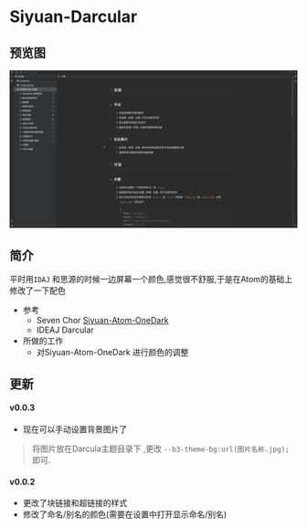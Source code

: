 # Siyuan-Darcular

## 预览图

![预览图](preview.png)

## 简介
平时用`IDAJ` 和思源的时候一边屏幕一个颜色,感觉很不舒服,于是在Atom的基础上修改了一下配色
- 参考 
	- Seven Chor [Siyuan-Atom-OneDark](https://github.com/zqhjl/Siyuan-Atom-OneDark)
	- IDEAJ Darcular
- 所做的工作
	- 对Siyuan-Atom-OneDark 进行颜色的调整
    
## 更新

#### v0.0.3
- 现在可以手动设置背景图片了

> 将图片放在Darcula主题目录下 ,更改 `--b3-theme-bg:url(图片名称.jpg);` 即可.

#### v0.0.2
- 更改了块链接和超链接的样式
- 修改了命名/别名的颜色(需要在设置中打开显示命名/别名)